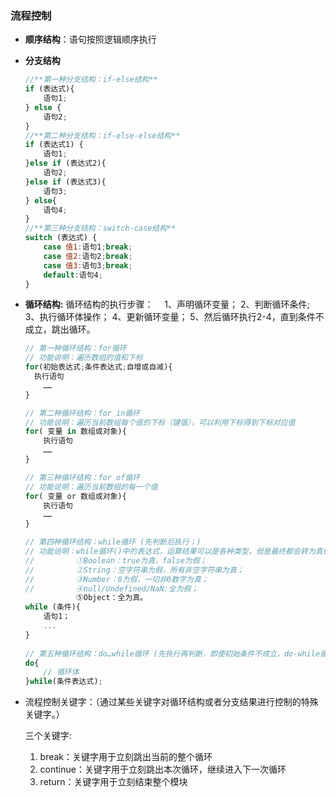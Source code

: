 ### 流程控制

- **顺序结构**：语句按照逻辑顺序执行

- **分支结构**

  ```javascript
  //**第一种分支结构：if-else结构**
  if (表达式){
      语句1;
  } else {
      语句2;
  }
  //**第二种分支结构：if-else-else结构**
  if (表达式1) {
      语句1;
  }else if (表达式2){
      语句2;
  }else if (表达式3){
      语句3;
  } else{
      语句4;
  }
  //**第三种分支结构：switch-case结构**
  switch (表达式) {
      case 值1:语句1;break;
      case 值2:语句2;break;
      case 值3:语句3;break;
      default:语句4;
  }
  ```

- **循环结构:**
    循环结构的执行步骤：　
    1、声明循环变量；
    2、判断循环条件;
    3、执行循环体操作；
    4、更新循环变量；
    5、然后循环执行2-4，直到条件不成立，跳出循环。

  ```javascript
  // 第一种循环结构：for循环
  // 功能说明：遍历数组的值和下标
  for(初始表达式;条件表达式;自增或自减){
  	执行语句
      ……
  }
  
  // 第二种循环结构：for in循环
  // 功能说明：遍历当前数组每个值的下标（键值），可以利用下标得到下标对应值
  for( 变量 in 数组或对象){
      执行语句
      ……
  }
  
  // 第三种循环结构：for of循环
  // 功能说明：遍历当前数组的每一个值
  for( 变量 or 数组或对象){
      执行语句
      ……
  }
  
  // 第四种循环结构：while循环 (先判断后执行；)
  // 功能说明：while循环()中的表达式，运算结果可以是各种类型，但是最终都会转为真假，转换规则如下。
  //　　		①Boolean：true为真，false为假；
  //　　		②String：空字符串为假，所有非空字符串为真；
  //　　		③Number：0为假，一切非0数字为真；
  //　　		④null/Undefined/NaN:全为假；
  　　		⑤Object：全为真。
  while (条件){
      语句1；
      ...
  }
      
  // 第五种循环结构：do…while循环 (先执行再判断，即使初始条件不成立，do-while循环至少执行一次；)
  do{
      // 循环体
  }while(条件表达式);
  ```

  

- 流程控制关键字：（通过某些关键字对循环结构或者分支结果进行控制的特殊关键字。）

  三个关键字:

  1. break：关键字用于立刻跳出当前的整个循环
  2. continue：关键字用于立刻跳出本次循环，继续进入下一次循环
  3. return：关键字用于立刻结束整个模块